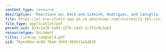 ```yaml
---
content_type: resource
description: 'Reactions on: Keck and Sikkink, Rodrigues, and Caniglia.'
file: https://ol-ocw-studio-app-qa.s3.amazonaws.com/courses/11-363-civil-society-and-the-environment-spring-2005/76ae36badc8876eb3993d85631a5d835_lindsay_campbel4.pdf
file_type: application/pdf
parent_uid: 824c2a70-5a05-227e-14e5-2c372c0c3ab3
resourcetype: Document
title: lindsay_campbel4.pdf
uid: 76ae36ba-dc88-76eb-3993-d85631a5d835
---
```

